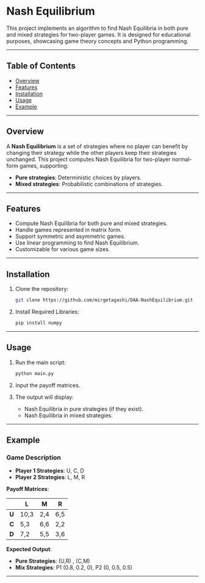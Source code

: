 # Nash Equilibrium

This project implements an algorithm to find Nash Equilibria in both pure and mixed strategies for two-player games. It is designed for educational purposes, showcasing game theory concepts and Python programming.

---

## Table of Contents
- [Overview](#overview)
- [Features](#features)
- [Installation](#installation)
- [Usage](#usage)
- [Example](#example)

---

## Overview
A **Nash Equilibrium** is a set of strategies where no player can benefit by changing their strategy while the other players keep their strategies unchanged. This project computes Nash Equilibria for two-player normal-form games, supporting:
- **Pure strategies**: Deterministic choices by players.
- **Mixed strategies**: Probabilistic combinations of strategies.


---

## Features
- Compute Nash Equilibria for both pure and mixed strategies.
- Handle games represented in matrix form.
- Support symmetric and asymmetric games.
- Use linear programming to find Nash Equilibrium.
- Customizable for various game sizes.

---

## Installation

1. Clone the repository:
   ```bash
   git clone https://github.com/mirgetagashi/DAA-NashEquilibrium.git
   ```

2. Install Required Libraries:
   ```bash
   pip install numpy
   ```

---

## Usage

1. Run the main script:
   ```bash
   python main.py
   ```

2. Input the payoff matrices.

3. The output will display:
   - Nash Equilibria in pure strategies (if they exist).
   - Nash Equilibria in mixed strategies.

---
## Example

### Game Description

- **Player 1 Strategies**: U, C, D
- **Player 2 Strategies**: L, M, R

**Payoff Matrices**:

  |       | **L** | **M** |**R**|
  |-------|-------|-------|-------|
  | **U** |   10,3  |   2,4  |   6,5  |
  | **C** |   5,3   |   6,6   |   2,2   |
  | **D** |   7,2   |   5,5   |   3,6   |

**Expected Output**:
- **Pure Strategies**: (U,R) , (C,M)
- **Mix Strategies**: P1 (0.8, 0.2, 0), P2 (0, 0.5, 0.5)

---





